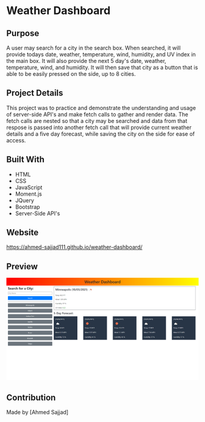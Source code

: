 # Weather Dashboard 

## Purpose
A user may search for a city in the search box. When searched, it will provide todays date, weather, temperature, wind, humidity, and UV index in the main box. It will also provide the next 5 day's date, weather, temperature, wind, and humidity. It will then save that city as a button that is able to be easily pressed on the side, up to 8 cities.

## Project Details
This project was to practice and demonstrate the understanding and usage of server-side API's and make fetch calls to gather and render data. The fetch calls are nested so that a city may be searched and data from that respose is passed into another fetch call that will provide current weather details and a five day forecast, while saving the city on the side for ease of access.

## Built With
* HTML
* CSS
* JavaScript
* Moment.js
* JQuery
* Bootstrap
* Server-Side API's

## Website
https://ahmed-sajjad111.github.io/weather-dashboard/

## Preview
![Screenshot of project's webpage](assets/images/weather-dashboard-website-preview.png)

## Contribution
Made by [Ahmed Sajjad]